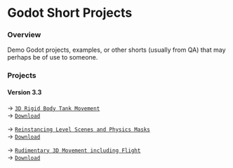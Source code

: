 # Godot Short Projects
### Overview
Demo Godot projects, examples, or other shorts (usually from QA) that may perhaps be of use to someone.  

### Projects
#### Version 3.3
→ [`3D Rigid Body Tank Movement`](https://github.com/Yuminous/Godot-Shorts/tree/main/3.3%20%E2%86%92%20Rigid%20Tank%20Movement)  
→ [`Download`](https://github.com/Yuminous/Godot-Shorts/raw/main/ZIP/3.3-RigidTankMovement.zip)

→ [`Reinstancing Level Scenes and Physics Masks`](https://github.com/Yuminous/Godot-Shorts/tree/main/3.3%20%E2%86%92%20Reinstancing%20Levels%20and%20Physics%20Masks)  
→ [`Download`](https://github.com/Yuminous/Godot-Shorts/raw/main/ZIP/3.3-ReinstancingLevelScenes-PhysicsMasks.zip)

→ [`Rudimentary 3D Movement including Flight`](https://github.com/Yuminous/Godot-Shorts/tree/main/3.3%20%E2%86%92%20Rudimentary%203D%20Movement%20incl.%20Flight)  
→ [`Download`](https://github.com/Yuminous/Godot-Shorts/raw/main/ZIP/3.3-Rudimentary3DMovementFlight.zip)
